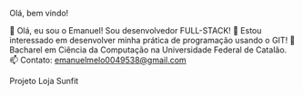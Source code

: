 Olá, bem vindo! 


👋 Olá, eu sou o Emanuel! Sou desenvolvedor FULL-STACK!
👀 Estou interessado em desenvolver minha prática de programação usando o GIT!
💞️ Bacharel em Ciência da Computação na Universidade Federal de Catalão.
📫 Contato: emanuelmelo0049538@gmail.com


Projeto Loja Sunfit
